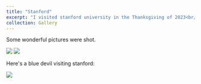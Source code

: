```yaml
---
title: "Stanford"
excerpt: "I visited stanford university in the Thanksgiving of 2023<br/>"
collection: Gallery
---
```


Some wonderful pictures were shot.



<img src="./stf1.jpg" />

<img src="./stf2.jpg" />

Here's a blue devil visiting stanford:

<img src="./stf3.jpg" />
